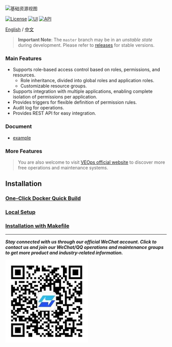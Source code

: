 ![基础资源视图](docs/logo.png)

[![License](https://img.shields.io/badge/License-AGPLv3-brightgreen)](https://github.com/veops/cmdb/blob/master/LICENSE)
[![UI](https://img.shields.io/badge/UI-Ant%20Design%20Pro%20Vue-brightgreen)](https://github.com/sendya/ant-design-pro-vue)
[![API](https://img.shields.io/badge/API-Flask-brightgreen)](https://github.com/pallets/flask)

[English](README_en.md) / [中文](README.md)

> **Important Note**: The `master` branch may be in an _unstable state_ during development.
> Please refer to [releases](https://github.com/veops/acl/releases) for stable versions.

### Main Features

- Supports role-based access control based on roles, permissions, and resources.
  - Role inheritance, divided into global roles and application roles.
  - Customizable resource groups.
- Supports integration with multiple applications, enabling complete isolation of permissions per application.
- Provides triggers for flexible definition of permission rules.
- Audit log for operations.
- Provides REST API for easy integration.

### Document

- <a href="acl-api/example.py" target="_blank">example</a> 


### More Features

> You are also welcome to visit [VEOps official website](https://veops.cn) to discover more free operations and maintenance systems.

## Installation

### [One-Click Docker Quick Build](docs/docker.md)

### [Local Setup](docs/local.md)

### [Installation with Makefile](docs/makefile.md)

---

_**Stay connected with us through our official WeChat account. Click to contact us and join our WeChat/QQ operations and maintenance groups to get more product and industry-related information.**_

![WeChat QR Code](docs/qrcode_for_gzh.jpg)